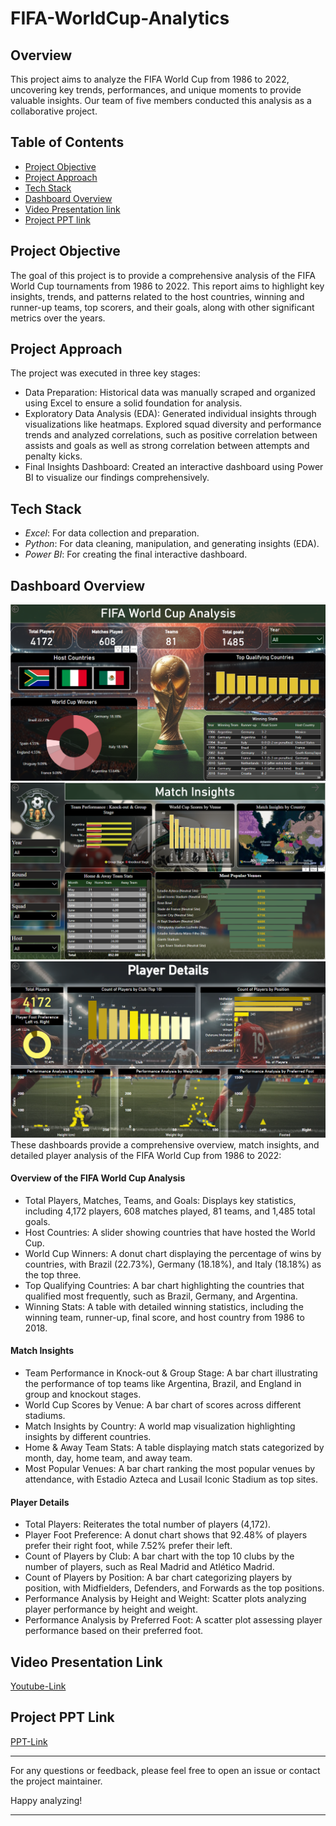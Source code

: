 # FIFA-WorldCup-Analytics


## Overview
This project aims to analyze the FIFA World Cup from 1986 to 2022, uncovering key trends, performances, and unique moments to provide valuable insights. Our team of five members conducted this analysis as a collaborative project.


## Table of Contents
- [Project Objective](#project-description)
- [Project Approach](#project-description)
- [Tech Stack](#tech-stack)
- [Dashboard Overview](#dashboard-overview)
- [Video Presentation link](#video-presentation-link)
- [Project PPT link](#demo-link)


## Project Objective
The goal of this project is to provide a comprehensive analysis of the FIFA World Cup tournaments from 1986 to 2022. This report aims to highlight key insights, trends, and patterns related to the host countries, winning and runner-up teams, top scorers, and their goals, along with other significant metrics over the years. 


## Project Approach
The project was executed in three key stages:
- Data Preparation: Historical data was manually scraped and organized using Excel to ensure a solid foundation for analysis.
- Exploratory Data Analysis (EDA): Generated individual insights through visualizations like heatmaps. Explored squad diversity and performance trends and analyzed correlations, such as positive correlation between assists and goals as well as strong correlation between attempts and penalty kicks.
- Final Insights Dashboard: Created an interactive dashboard using Power BI to visualize our findings comprehensively.


## Tech Stack
- *Excel*: For data collection and preparation.
- *Python*: For data cleaning, manipulation, and generating insights (EDA).
- *Power BI*: For creating the final interactive dashboard.


## Dashboard Overview
![alt text](Assets\screenshot_1.png)
![alt text](Assets\screenshot_2.png)
![alt text](Assets\screenshot_3.png)
These dashboards provide a comprehensive overview, match insights, and detailed player analysis of the FIFA World Cup from 1986 to 2022:

#### Overview of the FIFA World Cup Analysis
- Total Players, Matches, Teams, and Goals: Displays key statistics, including 4,172 players, 608 matches played, 81 teams, and 1,485 total goals.
- Host Countries: A slider showing countries that have hosted the World Cup.
- World Cup Winners: A donut chart displaying the percentage of wins by countries, with Brazil (22.73%), Germany (18.18%), and Italy (18.18%) as the top three.
- Top Qualifying Countries: A bar chart highlighting the countries that qualified most frequently, such as Brazil, Germany, and Argentina.
- Winning Stats: A table with detailed winning statistics, including the winning team, runner-up, final score, and host country from 1986 to 2018.

#### Match Insights
- Team Performance in Knock-out & Group Stage: A bar chart illustrating the performance of top teams like Argentina, Brazil, and England in group and knockout stages.
- World Cup Scores by Venue: A bar chart of scores across different stadiums.
- Match Insights by Country: A world map visualization highlighting insights by different countries.
- Home & Away Team Stats: A table displaying match stats categorized by month, day, home team, and away team.
- Most Popular Venues: A bar chart ranking the most popular venues by attendance, with Estadio Azteca and Lusail Iconic Stadium as top sites.

#### Player Details
- Total Players: Reiterates the total number of players (4,172).
- Player Foot Preference: A donut chart shows that 92.48% of players prefer their right foot, while 7.52% prefer their left.
- Count of Players by Club: A bar chart with the top 10 clubs by the number of players, such as Real Madrid and Atlético Madrid.
- Count of Players by Position: A bar chart categorizing players by position, with Midfielders, Defenders, and Forwards as the top positions.
- Performance Analysis by Height and Weight: Scatter plots analyzing player performance by height and weight.
- Performance Analysis by Preferred Foot: A scatter plot assessing player performance based on their preferred foot.



## Video Presentation Link
[Youtube-Link](https://youtu.be/8mieMpBjuEM)


## Project PPT Link
[PPT-Link](https://drive.google.com/file/d/1vjk3LBHjvVVtug7MvZP723Qi9SIC5I48/view?usp=sharing)


---

For any questions or feedback, please feel free to open an issue or contact the project maintainer.

Happy analyzing!

---
